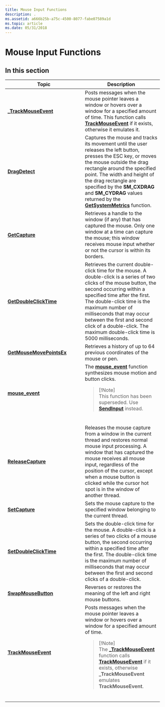 ```yaml
---
title: Mouse Input Functions
description: .
ms.assetid: a666b25b-a75c-4500-8077-fabe07589a1d
ms.topic: article
ms.date: 05/31/2018
---
```


# Mouse Input Functions

## 

## In this section



<table>
<colgroup>
<col style="width: 50%" />
<col style="width: 50%" />
</colgroup>
<thead>
<tr class="header">
<th>Topic</th>
<th>Description</th>
</tr>
</thead>
<tbody>
<tr class="odd">
<td><a href="https://docs.microsoft.com/windows/win32/api/commctrl/nf-commctrl-_trackmouseevent"><strong>_TrackMouseEvent</strong></a><br/></td>
<td>Posts messages when the mouse pointer leaves a window or hovers over a window for a specified amount of time. This function calls <a href="https://docs.microsoft.com/windows/desktop/api/winuser/nf-winuser-trackmouseevent"><strong>TrackMouseEvent</strong></a> if it exists, otherwise it emulates it.<br/></td>
</tr>
<tr class="even">
<td><a href="https://docs.microsoft.com/windows/desktop/api/winuser/nf-winuser-dragdetect"><strong>DragDetect</strong></a><br/></td>
<td>Captures the mouse and tracks its movement until the user releases the left button, presses the ESC key, or moves the mouse outside the drag rectangle around the specified point. The width and height of the drag rectangle are specified by the <strong>SM_CXDRAG</strong> and <strong>SM_CYDRAG</strong> values returned by the <a href="https://docs.microsoft.com/windows/desktop/api/winuser/nf-winuser-getsystemmetrics"><strong>GetSystemMetrics</strong></a> function.<br/></td>
</tr>
<tr class="odd">
<td><a href="https://docs.microsoft.com/windows/desktop/api/winuser/nf-winuser-getcapture"><strong>GetCapture</strong></a><br/></td>
<td>Retrieves a handle to the window (if any) that has captured the mouse. Only one window at a time can capture the mouse; this window receives mouse input whether or not the cursor is within its borders. <br/></td>
</tr>
<tr class="even">
<td><a href="https://docs.microsoft.com/windows/desktop/api/winuser/nf-winuser-getdoubleclicktime"><strong>GetDoubleClickTime</strong></a><br/></td>
<td>Retrieves the current double-click time for the mouse. A double-click is a series of two clicks of the mouse button, the second occurring within a specified time after the first. The double-click time is the maximum number of milliseconds that may occur between the first and second click of a double-click. The maximum double-click time is 5000 milliseconds.<br/></td>
</tr>
<tr class="odd">
<td><a href="https://docs.microsoft.com/windows/desktop/api/winuser/nf-winuser-getmousemovepointsex"><strong>GetMouseMovePointsEx</strong></a><br/></td>
<td>Retrieves a history of up to 64 previous coordinates of the mouse or pen.<br/></td>
</tr>
<tr class="even">
<td><a href="https://docs.microsoft.com/windows/desktop/api/winuser/nf-winuser-mouse_event"><strong>mouse_event</strong></a><br/></td>
<td>The <a href="https://docs.microsoft.com/windows/desktop/api/winuser/nf-winuser-mouse_event"><strong>mouse_event</strong></a> function synthesizes mouse motion and button clicks.<br/>
<blockquote>
[!Note]<br />
This function has been superseded. Use <a href="https://docs.microsoft.com/windows/desktop/api/winuser/nf-winuser-sendinput"><strong>SendInput</strong></a> instead.
</blockquote>
<br/></td>
</tr>
<tr class="odd">
<td><a href="https://docs.microsoft.com/windows/desktop/api/winuser/nf-winuser-releasecapture"><strong>ReleaseCapture</strong></a><br/></td>
<td>Releases the mouse capture from a window in the current thread and restores normal mouse input processing. A window that has captured the mouse receives all mouse input, regardless of the position of the cursor, except when a mouse button is clicked while the cursor hot spot is in the window of another thread. <br/></td>
</tr>
<tr class="even">
<td><a href="https://docs.microsoft.com/windows/desktop/api/winuser/nf-winuser-setcapture"><strong>SetCapture</strong></a><br/></td>
<td>Sets the mouse capture to the specified window belonging to the current thread.<br/></td>
</tr>
<tr class="odd">
<td><a href="https://docs.microsoft.com/windows/desktop/api/winuser/nf-winuser-setdoubleclicktime"><strong>SetDoubleClickTime</strong></a><br/></td>
<td>Sets the double-click time for the mouse. A double-click is a series of two clicks of a mouse button, the second occurring within a specified time after the first. The double-click time is the maximum number of milliseconds that may occur between the first and second clicks of a double-click. <br/></td>
</tr>
<tr class="even">
<td><a href="https://docs.microsoft.com/windows/desktop/api/winuser/nf-winuser-swapmousebutton"><strong>SwapMouseButton</strong></a><br/></td>
<td>Reverses or restores the meaning of the left and right mouse buttons. <br/></td>
</tr>
<tr class="odd">
<td><a href="https://docs.microsoft.com/windows/desktop/api/winuser/nf-winuser-trackmouseevent"><strong>TrackMouseEvent</strong></a><br/></td>
<td>Posts messages when the mouse pointer leaves a window or hovers over a window for a specified amount of time.<br/>
<blockquote>
[!Note]<br />
The <a href="https://docs.microsoft.com/windows/win32/api/commctrl/nf-commctrl-_trackmouseevent"><strong>_TrackMouseEvent</strong></a> function calls <a href="https://docs.microsoft.com/windows/desktop/api/winuser/nf-winuser-trackmouseevent"><strong>TrackMouseEvent</strong></a> if it exists, otherwise <strong>_TrackMouseEvent</strong> emulates <strong>TrackMouseEvent</strong>.
</blockquote>
<br/></td>
</tr>
</tbody>
</table>



 

 

 





